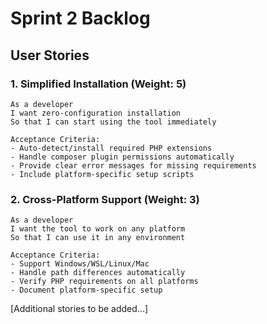 # Sprint 2 Backlog

## User Stories

### 1. Simplified Installation (Weight: 5)
```
As a developer
I want zero-configuration installation
So that I can start using the tool immediately

Acceptance Criteria:
- Auto-detect/install required PHP extensions
- Handle composer plugin permissions automatically
- Provide clear error messages for missing requirements
- Include platform-specific setup scripts
```

### 2. Cross-Platform Support (Weight: 3)
```
As a developer
I want the tool to work on any platform
So that I can use it in any environment

Acceptance Criteria:
- Support Windows/WSL/Linux/Mac
- Handle path differences automatically
- Verify PHP requirements on all platforms
- Document platform-specific setup
```

[Additional stories to be added...] 
